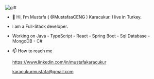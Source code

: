   ![gift](https://user-images.githubusercontent.com/100701583/158077683-af89ac6f-7a7d-4cf7-a965-c0d8010fa21b.png)

- 👋 Hi, I’m Mustafa ( @MustafaaCENG ) Karacukur. I live in Turkey.
- I am a Full-Stack developer.
- Working on Java - TypeScript - React - Spring Boot - Sql Database - MongoDB - C# 
- 📫 How to reach me

  https://www.linkedin.com/in/mustafakaracukur
  
  karacukurmustafa@gmail.com
  

<!---
MustafaaCENG/MustafaaCENG is a ✨ special ✨ repository because its `README.md` (this file) appears on your GitHub profile.
You can click the Preview link to take a look at your changes.
--->


